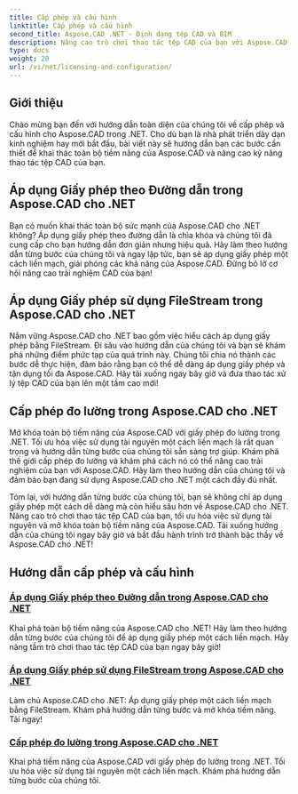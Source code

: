 ```yaml
---
title: Cấp phép và cấu hình
linktitle: Cấp phép và cấu hình
second_title: Aspose.CAD .NET - Định dạng tệp CAD và BIM
description: Nâng cao trò chơi thao tác tệp CAD của bạn với Aspose.CAD cho .NET! Áp dụng giấy phép một cách liền mạch bằng FileStream hoặc theo đường dẫn với hướng dẫn từng bước của chúng tôi.
type: docs
weight: 20
url: /vi/net/licensing-and-configuration/
---
```


## Giới thiệu

Chào mừng bạn đến với hướng dẫn toàn diện của chúng tôi về cấp phép và cấu hình cho Aspose.CAD trong .NET. Cho dù bạn là nhà phát triển dày dạn kinh nghiệm hay mới bắt đầu, bài viết này sẽ hướng dẫn bạn các bước cần thiết để khai thác toàn bộ tiềm năng của Aspose.CAD và nâng cao kỹ năng thao tác tệp CAD của bạn.

## Áp dụng Giấy phép theo Đường dẫn trong Aspose.CAD cho .NET

Bạn có muốn khai thác toàn bộ sức mạnh của Aspose.CAD cho .NET không? Áp dụng giấy phép theo đường dẫn là chìa khóa và chúng tôi đã cung cấp cho bạn hướng dẫn đơn giản nhưng hiệu quả. Hãy làm theo hướng dẫn từng bước của chúng tôi và ngay lập tức, bạn sẽ áp dụng giấy phép một cách liền mạch, giải phóng các khả năng của Aspose.CAD. Đừng bỏ lỡ cơ hội nâng cao trải nghiệm CAD của bạn!

## Áp dụng Giấy phép sử dụng FileStream trong Aspose.CAD cho .NET

Nắm vững Aspose.CAD cho .NET bao gồm việc hiểu cách áp dụng giấy phép bằng FileStream. Đi sâu vào hướng dẫn của chúng tôi và bạn sẽ khám phá những điểm phức tạp của quá trình này. Chúng tôi chia nó thành các bước dễ thực hiện, đảm bảo rằng bạn có thể dễ dàng áp dụng giấy phép và tận dụng tối đa Aspose.CAD. Hãy tải xuống ngay bây giờ và đưa thao tác xử lý tệp CAD của bạn lên một tầm cao mới!

## Cấp phép đo lường trong Aspose.CAD cho .NET

Mở khóa toàn bộ tiềm năng của Aspose.CAD với giấy phép đo lường trong .NET. Tối ưu hóa việc sử dụng tài nguyên một cách liền mạch là rất quan trọng và hướng dẫn từng bước của chúng tôi sẵn sàng trợ giúp. Khám phá thế giới cấp phép đo lường và khám phá cách nó có thể nâng cao trải nghiệm của bạn với Aspose.CAD. Hãy làm theo hướng dẫn của chúng tôi và đảm bảo bạn đang sử dụng Aspose.CAD cho .NET một cách đầy đủ nhất.

Tóm lại, với hướng dẫn từng bước của chúng tôi, bạn sẽ không chỉ áp dụng giấy phép một cách dễ dàng mà còn hiểu sâu hơn về Aspose.CAD cho .NET. Nâng cao trò chơi thao tác tệp CAD của bạn, tối ưu hóa việc sử dụng tài nguyên và mở khóa toàn bộ tiềm năng của Aspose.CAD. Tải xuống hướng dẫn của chúng tôi ngay bây giờ và bắt đầu hành trình trở thành bậc thầy về Aspose.CAD cho .NET!
## Hướng dẫn cấp phép và cấu hình
### [Áp dụng Giấy phép theo Đường dẫn trong Aspose.CAD cho .NET](./apply-license-by-path/)
 Khai phá toàn bộ tiềm năng của Aspose.CAD cho .NET! Hãy làm theo hướng dẫn từng bước của chúng tôi để áp dụng giấy phép một cách liền mạch. Hãy nâng tầm trò chơi thao tác tệp CAD của bạn ngay bây giờ!
### [Áp dụng Giấy phép sử dụng FileStream trong Aspose.CAD cho .NET](./apply-license-using-filestream/)
Làm chủ Aspose.CAD cho .NET: Áp dụng giấy phép một cách liền mạch bằng FileStream. Khám phá hướng dẫn từng bước và mở khóa tiềm năng. Tải ngay!
### [Cấp phép đo lường trong Aspose.CAD cho .NET](./metered-licensing/)
Khai phá tiềm năng của Aspose.CAD với giấy phép đo lường trong .NET. Tối ưu hóa việc sử dụng tài nguyên một cách liền mạch. Khám phá hướng dẫn từng bước của chúng tôi.
